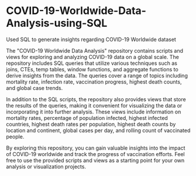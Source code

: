 # COVID-19-Worldwide-Data-Analysis-using-SQL
Used SQL to generate insights regarding COVID-19 Worldwide dataset

The "COVID-19 Worldwide Data Analysis" repository contains scripts and views for exploring and analyzing COVID-19 data on a global scale. The repository includes SQL queries that utilize various techniques such as joins, CTEs, temp tables, window functions, and aggregate functions to derive insights from the data. The queries cover a range of topics including mortality rate, infection rate, vaccination progress, highest death counts, and global case trends.

In addition to the SQL scripts, the repository also provides views that store the results of the queries, making it convenient for visualizing the data or incorporating it into further analysis. These views include information on mortality rates, percentage of population infected, highest infected countries, highest death rates per population, highest death counts by location and continent, global cases per day, and rolling count of vaccinated people.

By exploring this repository, you can gain valuable insights into the impact of COVID-19 worldwide and track the progress of vaccination efforts. Feel free to use the provided scripts and views as a starting point for your own analysis or visualization projects.
